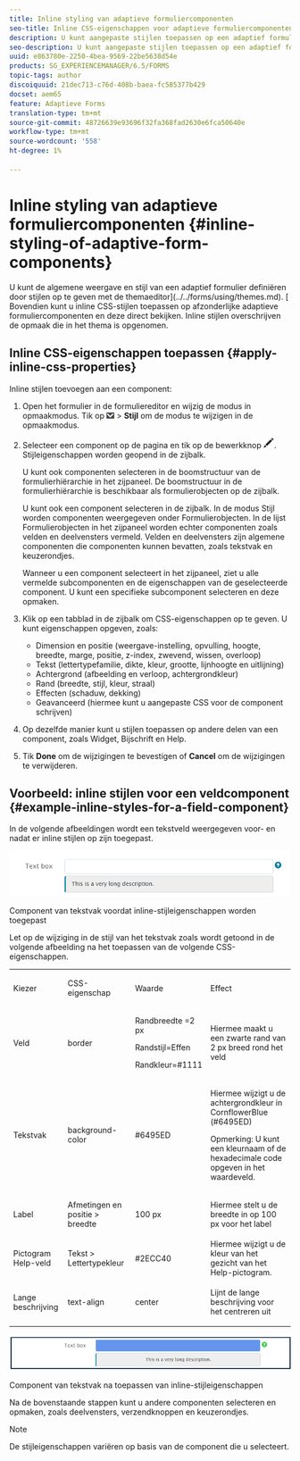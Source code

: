 ```yaml
---
title: Inline styling van adaptieve formuliercomponenten
seo-title: Inline CSS-eigenschappen voor adaptieve formuliercomponenten
description: U kunt aangepaste stijlen toepassen op een adaptief formulier, maar u kunt ook inline CSS-eigenschappen toepassen op afzonderlijke componenten van een adaptief formulier.
seo-description: U kunt aangepaste stijlen toepassen op een adaptief formulier, maar u kunt ook inline CSS-eigenschappen toepassen op afzonderlijke componenten van een adaptief formulier.
uuid: e863780e-2250-4bea-9569-22be5638d54e
products: SG_EXPERIENCEMANAGER/6.5/FORMS
topic-tags: author
discoiquuid: 21dec713-c76d-408b-baea-fc585377b429
docset: aem65
feature: Adaptieve Forms
translation-type: tm+mt
source-git-commit: 48726639e93696f32fa368fad2630e6fca50640e
workflow-type: tm+mt
source-wordcount: '558'
ht-degree: 1%

---
```



# Inline styling van adaptieve formuliercomponenten {#inline-styling-of-adaptive-form-components}

U kunt de algemene weergave en stijl van een adaptief formulier definiëren door stijlen op te geven met de themaeditor](../../forms/using/themes.md). [ Bovendien kunt u inline CSS-stijlen toepassen op afzonderlijke adaptieve formuliercomponenten en deze direct bekijken. Inline stijlen overschrijven de opmaak die in het thema is opgenomen.

## Inline CSS-eigenschappen toepassen {#apply-inline-css-properties}

Inline stijlen toevoegen aan een component:

1. Open het formulier in de formuliereditor en wijzig de modus in opmaakmodus. Tik op ![canvas-drop-down](assets/canvas-drop-down.png) > **Stijl** om de modus te wijzigen in de opmaakmodus.
1. Selecteer een component op de pagina en tik op de bewerkknop ![edit-button](assets/edit-button.png). Stijleigenschappen worden geopend in de zijbalk.

   U kunt ook componenten selecteren in de boomstructuur van de formulierhiërarchie in het zijpaneel. De boomstructuur in de formulierhiërarchie is beschikbaar als formulierobjecten op de zijbalk.

   U kunt ook een component selecteren in de zijbalk. In de modus Stijl worden componenten weergegeven onder Formulierobjecten. In de lijst Formulierobjecten in het zijpaneel worden echter componenten zoals velden en deelvensters vermeld. Velden en deelvensters zijn algemene componenten die componenten kunnen bevatten, zoals tekstvak en keuzerondjes.

   Wanneer u een component selecteert in het zijpaneel, ziet u alle vermelde subcomponenten en de eigenschappen van de geselecteerde component. U kunt een specifieke subcomponent selecteren en deze opmaken.

1. Klik op een tabblad in de zijbalk om CSS-eigenschappen op te geven. U kunt eigenschappen opgeven, zoals:

   * Dimension en positie (weergave-instelling, opvulling, hoogte, breedte, marge, positie, z-index, zwevend, wissen, overloop)
   * Tekst (lettertypefamilie, dikte, kleur, grootte, lijnhoogte en uitlijning)
   * Achtergrond (afbeelding en verloop, achtergrondkleur)
   * Rand (breedte, stijl, kleur, straal)
   * Effecten (schaduw, dekking)
   * Geavanceerd (hiermee kunt u aangepaste CSS voor de component schrijven)

1. Op dezelfde manier kunt u stijlen toepassen op andere delen van een component, zoals Widget, Bijschrift en Help.
1. Tik **Done** om de wijzigingen te bevestigen of **Cancel** om de wijzigingen te verwijderen.

## Voorbeeld: inline stijlen voor een veldcomponent {#example-inline-styles-for-a-field-component}

In de volgende afbeeldingen wordt een tekstveld weergegeven voor- en nadat er inline stijlen op zijn toegepast.

![Component van tekstvak voordat inline-opmaak wordt toegepast](assets/no-style.png)

Component van tekstvak voordat inline-stijleigenschappen worden toegepast

Let op de wijziging in de stijl van het tekstvak zoals wordt getoond in de volgende afbeelding na het toepassen van de volgende CSS-eigenschappen.

<table>
 <tbody>
  <tr>
   <td><p>Kiezer</p> </td>
   <td><p>CSS-eigenschap</p> </td>
   <td><p>Waarde</p> </td>
   <td><p>Effect</p> </td>
  </tr>
  <tr>
   <td><p>Veld</p> </td>
   <td><p>border</p> </td>
   <td><p>Randbreedte =2 px</p> <p>Randstijl=Effen</p> <p>Randkleur=#1111</p> </td>
   <td><p>Hiermee maakt u een zwarte rand van 2 px breed rond het veld</p> </td>
  </tr>
  <tr>
   <td><p>Tekstvak</p> </td>
   <td><p>background-color</p> </td>
   <td><p>#6495ED</p> </td>
   <td><p>Hiermee wijzigt u de achtergrondkleur in CornflowerBlue (#6495ED)</p> <p>Opmerking: U kunt een kleurnaam of de hexadecimale code opgeven in het waardeveld.</p> </td>
  </tr>
  <tr>
   <td><p>Label</p> </td>
   <td><p>Afmetingen en positie &gt; breedte</p> </td>
   <td><p>100 px</p> </td>
   <td><p>Hiermee stelt u de breedte in op 100 px voor het label</p> </td>
  </tr>
  <tr>
   <td>Pictogram Help-veld</td>
   <td>Tekst &gt; Lettertypekleur</td>
   <td>#2ECC40</td>
   <td>Hiermee wijzigt u de kleur van het gezicht van het Help-pictogram.</td>
  </tr>
  <tr>
   <td><p>Lange beschrijving</p> </td>
   <td><p>text-align</p> </td>
   <td><p>center</p> </td>
   <td><p>Lijnt de lange beschrijving voor het centreren uit</p> </td>
  </tr>
 </tbody>
</table>

![Stijl van tekstvak nadat inline-opmaak is toegepast](assets/applied-style.png)

Component van tekstvak na toepassen van inline-stijleigenschappen

Na de bovenstaande stappen kunt u andere componenten selecteren en opmaken, zoals deelvensters, verzendknoppen en keuzerondjes.

>[!NOTE]
>
>De stijleigenschappen variëren op basis van de component die u selecteert.

